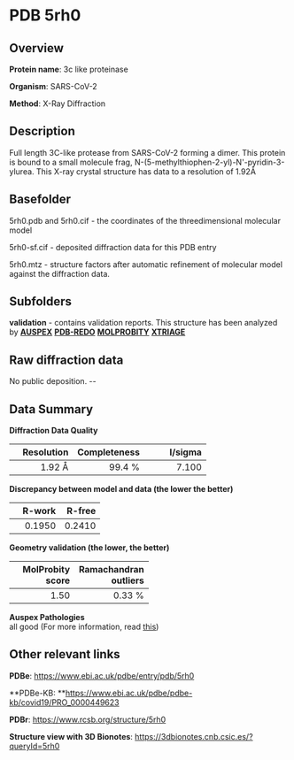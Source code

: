 # PDB 5rh0

## Overview

**Protein name**: 3c like proteinase

**Organism**: SARS-CoV-2

**Method**: X-Ray Diffraction

## Description

Full length 3C-like protease from SARS-CoV-2 forming a dimer. This protein is bound to a small molecule frag, N-(5-methylthiophen-2-yl)-N'-pyridin-3-ylurea. This X-ray crystal structure has data to a resolution of 1.92Å

## Basefolder

5rh0.pdb and 5rh0.cif - the coordinates of the threedimensional molecular model

5rh0-sf.cif - deposited diffraction data for this PDB entry

5rh0.mtz - structure factors after automatic refinement of molecular model against the diffraction data.

## Subfolders





**validation** - contains validation reports. This structure has been analyzed by [**AUSPEX**](https://github.com/thorn-lab/coronavirus_structural_task_force/tree/master/pdb/3c_like_proteinase/SARS-CoV-2/5rh0/validation/auspex) [**PDB-REDO**](https://github.com/thorn-lab/coronavirus_structural_task_force/tree/master/pdb/3c_like_proteinase/SARS-CoV-2/5rh0/validation/pdb-redo) [**MOLPROBITY**](https://github.com/thorn-lab/coronavirus_structural_task_force/tree/master/pdb/3c_like_proteinase/SARS-CoV-2/5rh0/validation/molprobity) [**XTRIAGE**](https://github.com/thorn-lab/coronavirus_structural_task_force/blob/master/pdb/3c_like_proteinase/SARS-CoV-2/5rh0/validation/Xtriage_output.log)  



## Raw diffraction data

No public deposition. --<br> 

## Data Summary
**Diffraction Data Quality**

|   | Resolution | Completeness| I/sigma |
|---|-------------:|----------------:|--------------:|
|   |1.92 Å|99.4  %|<img width=50/>7.100|

**Discrepancy between model and data (the lower the better)**

|   | **R-work**| **R-free**   
|---|-------------:|----------------:|           
||  0.1950|  0.2410|

**Geometry validation (the lower, the better)**

|   |**MolProbity<br>score**| **Ramachandran<br>outliers** 
|---|-------------:|----------------:|
||  1.50|  0.33 %|

**Auspex Pathologies**<br> all good (For more information, read [this](https://github.com/thorn-lab/coronavirus_structural_task_force/blob/master/pdb/3c_like_proteinase/SARS-CoV-2/5rh0/validation/auspex/5rh0_auspex_comments.txt))

 



## Other relevant links 
**PDBe**:  https://www.ebi.ac.uk/pdbe/entry/pdb/5rh0

**PDBe-KB: **https://www.ebi.ac.uk/pdbe/pdbe-kb/covid19/PRO_0000449623 
 
**PDBr**: https://www.rcsb.org/structure/5rh0 

**Structure view with 3D Bionotes**: https://3dbionotes.cnb.csic.es/?queryId=5rh0


